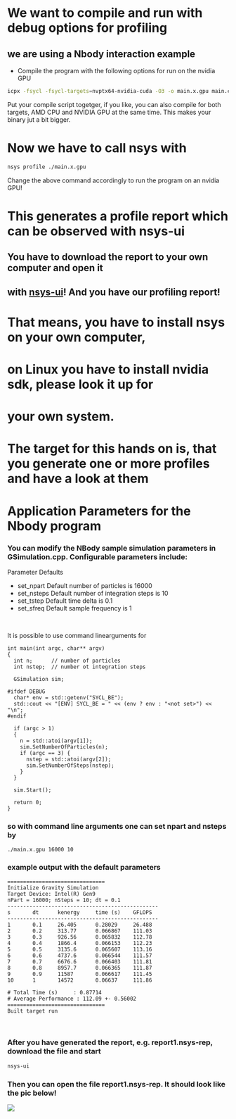 # We want to compile and run with debug options for profiling
## we are using a Nbody interaction example

- Compile the program with the following options for run on the nvidia GPU
```bash
icpx -fsycl -fsycl-targets=nvptx64-nvidia-cuda -O3 -o main.x.gpu main.cpp GSimulation.cpp
```

Put your compile script togetger, if you like, you can also compile for both targets, AMD CPU and NVIDIA GPU
at the same time. This makes your binary jut a bit bigger.

# Now we have to call nsys with
```bash
nsys profile ./main.x.gpu
```
Change the above command accordingly to run the program on an nvidia GPU!
<br>

# This generates a profile report which can be observed with nsys-ui
## You have to download the report to your own computer and open it
## with [nsys-ui](https://developer.nvidia.com/nsight-systems/get-started)! And you have our profiling report!
# That means, you have to install nsys on your own computer,
# on Linux you have to install nvidia sdk, please look it up for
# your own system.

# The target for this hands on is, that you generate one or more profiles and have a look at them

# Application Parameters for the Nbody program

### You can modify the NBody sample simulation parameters in GSimulation.cpp. Configurable parameters include:
Parameter Defaults
- set_npart 	Default number of particles is 16000
- set_nsteps 	Default number of integration steps is 10
- set_tstep 	Default time delta is 0.1
- set_sfreq 	Default sample frequency is 1
<br>

It is possible to use command linearguments for
```
int main(int argc, char** argv)
{
  int n;      // number of particles
  int nstep;  // number ot integration steps

  GSimulation sim;

#ifdef DEBUG
  char* env = std::getenv("SYCL_BE");
  std::cout << "[ENV] SYCL_BE = " << (env ? env : "<not set>") << "\n";
#endif

  if (argc > 1)
  {
    n = std::atoi(argv[1]);
    sim.SetNumberOfParticles(n);
    if (argc == 3) {
      nstep = std::atoi(argv[2]);
      sim.SetNumberOfSteps(nstep);
    }
  }

  sim.Start();

  return 0;
}
```
### so with command line arguments one can set npart and nsteps by
```
./main.x.gpu 16000 10  
```

### example output with the default parameters
```
===============================
Initialize Gravity Simulation
Target Device: Intel(R) Gen9
nPart = 16000; nSteps = 10; dt = 0.1
------------------------------------------------
s       dt      kenergy     time (s)    GFLOPS
------------------------------------------------
1       0.1     26.405      0.28029     26.488
2       0.2     313.77      0.066867    111.03
3       0.3     926.56      0.065832    112.78
4       0.4     1866.4      0.066153    112.23
5       0.5     3135.6      0.065607    113.16
6       0.6     4737.6      0.066544    111.57
7       0.7     6676.6      0.066403    111.81
8       0.8     8957.7      0.066365    111.87
9       0.9     11587       0.066617    111.45
10      1       14572       0.06637     111.86

# Total Time (s)     : 0.87714
# Average Performance : 112.09 +- 0.56002
===============================
Built target run
```

<br>

### After you have generated the report, e.g. report1.nsys-rep, download the file and start

```bash
nsys-ui
```

### Then you can open the file report1.nsys-rep. It should look like the pic below!

![](pics/nsys-pic1.png)
